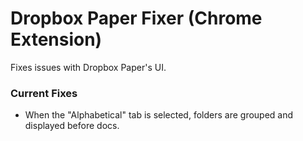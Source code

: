 # Dropbox Paper Fixer (Chrome Extension)

Fixes issues with Dropbox Paper's UI.

### Current Fixes

+ When the "Alphabetical" tab is selected, folders are grouped and displayed before docs.
